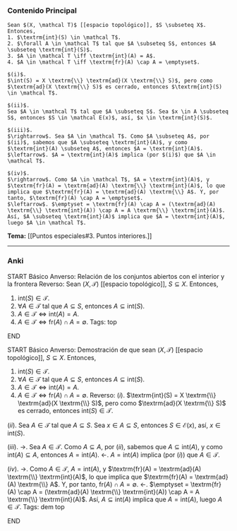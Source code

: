 ### Contenido Principal

```ad-proposition
Sean $(X, \mathcal T)$ [[espacio topológico]], $S \subseteq X$. Entonces,
1. $\textrm{int}(S) \in \mathcal T$.
2. $\forall A \in \mathcal T$ tal que $A \subseteq S$, entonces $A \subseteq \textrm{int}(S)$.
3. $A \in \mathcal T \iff \textrm{int}(A) = A$.
4. $A \in \mathcal T \iff \textrm{fr}(A) \cap A = \emptyset$.
```

```ad-proof
$(i)$.
$\int(S) = X \textrm{\\} \textrm{ad}(X \textrm{\\} S)$, pero como $\textrm{ad}(X \textrm{\\} S)$ es cerrado, entonces $\textrm{int}(S) \in \mathcal T$.

$(ii)$.
Sea $A \in \mathcal T$ tal que $A \subseteq S$. Sea $x \in A \subseteq S$, entonces $S \in \mathcal E(x)$, así, $x \in \textrm{int}(S)$.

$(iii)$.
$\rightarrow$. Sea $A \in \mathcal T$. Como $A \subseteq A$, por $(ii)$, sabemos que $A \subseteq \textrm{int}(A)$, y como $\textrm{int}(A) \subseteq A$, entonces $A = \textrm{int}(A)$.
$\leftarrow$. $A = \textrm{int}(A)$ implica (por $(i)$) que $A \in \mathcal T$.

$(iv)$.
$\rightarrow$. Como $A \in \mathcal T$, $A = \textrm{int}(A)$, y $\textrm{fr}(A) = \textrm{ad}(A) \textrm{\\} \textrm{int}(A)$, lo que implica que $\textrm{fr}(A) = \textrm{ad}(A) \textrm{\\} A$. Y, por tanto, $\textrm{fr}(A) \cap A = \emptyset$.
$\leftarrow$. $\emptyset = \textrm{fr}(A) \cap A = (\textrm{ad}(A) \textrm{\\} \textrm{int}(A)) \cap A = A \textrm{\\} \textrm{int}(A)$. Así, $A \subseteq \textrm{int}(A)$ implica que $A = \textrm{int}(A)$, luego $A \in \mathcal T$.

```

**Tema:** [[Puntos especiales#3. Puntos interiores.]]

---
### Anki

START
Básico
Anverso: Relación de los conjuntos abiertos con el interior y la frontera
Reverso: Sean $(X, \mathcal T)$ [[espacio topológico]], $S \subseteq X$. Entonces,
1. $\textrm{int}(S) \in \mathcal T$.
2. $\forall A \in \mathcal T$ tal que $A \subseteq S$, entonces $A \subseteq \textrm{int}(S)$.
3. $A \in \mathcal T \iff \textrm{int}(A) = A$.
4. $A \in \mathcal T \iff \textrm{fr}(A) \cap A = \emptyset$.
Tags: top
<!--ID: 1729160606438-->
END

START
Básico
Anverso: Demostración de que sean $(X, \mathcal T)$ [[espacio topológico]], $S \subseteq X$. Entonces,
1. $\textrm{int}(S) \in \mathcal T$.
2. $\forall A \in \mathcal T$ tal que $A \subseteq S$, entonces $A \subseteq \textrm{int}(S)$.
3. $A \in \mathcal T \iff \textrm{int}(A) = A$.
4. $A \in \mathcal T \iff \textrm{fr}(A) \cap A = \emptyset$.
Reverso:
$(i)$.
$\textrm{int}(S) = X \textrm{\\} \textrm{ad}(X \textrm{\\} S)$, pero como $\textrm{ad}(X \textrm{\\} S)$ es cerrado, entonces $\textrm{int}(S) \in \mathcal T$.

$(ii)$.
Sea $A \in \mathcal T$ tal que $A \subseteq S$. Sea $x \in A \subseteq S$, entonces $S \in \mathcal E(x)$, así, $x \in \textrm{int}(S)$.

$(iii)$.
$\rightarrow$. Sea $A \in \mathcal T$. Como $A \subseteq A$, por $(ii)$, sabemos que $A \subseteq \textrm{int}(A)$, y como $\textrm{int}(A) \subseteq A$, entonces $A = \textrm{int}(A)$.
$\leftarrow$. $A = \textrm{int}(A)$ implica (por $(i)$) que $A \in \mathcal T$.

$(iv)$.
$\rightarrow$. Como $A \in \mathcal T$, $A = \textrm{int}(A)$, y $\textrm{fr}(A) = \textrm{ad}(A) \textrm{\\} \textrm{int}(A)$, lo que implica que $\textrm{fr}(A) = \textrm{ad}(A) \textrm{\\} A$. Y, por tanto, $\textrm{fr}(A) \cap A = \emptyset$.
$\leftarrow$. $\emptyset = \textrm{fr}(A) \cap A = (\textrm{ad}(A) \textrm{\\} \textrm{int}(A)) \cap A = A \textrm{\\} \textrm{int}(A)$. Así, $A \subseteq \textrm{int}(A)$ implica que $A = \textrm{int}(A)$, luego $A \in \mathcal T$.
Tags: dem top
<!--ID: 1729160606440-->
END